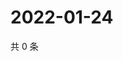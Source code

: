 # 2022-01-24

共 0 条

<!-- BEGIN WEIBO -->
<!-- 最后更新时间 Mon Jan 24 2022 06:00:42 GMT+0800 (China Standard Time) -->

<!-- END WEIBO -->
